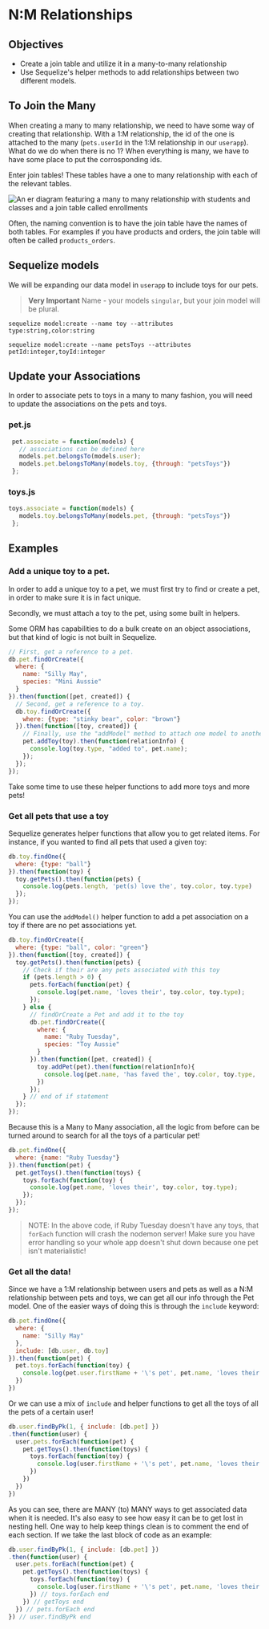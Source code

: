 # N:M Relationships

## Objectives

* Create a join table and utilize it in a many-to-many relationship
* Use Sequelize's helper methods to add relationships between two different models.

## To Join the Many

When creating a many to many relationship, we need to have some way of creating that relationship. With a 1:M relationship, the id of the one is attached to the many \(`pets.userId` in the 1:M relationship in our `userapp`\). What do we do when there is no 1? When everything is many, we have to have some place to put the corrosponding ids.

Enter join tables! These tables have a one to many relationship with each of the relevant tables.

![An er diagram featuring a many to many relationship with students and classes and a join table called enrollments](https://fmhelp.filemaker.com/help/18/fmp/en/FMP_Help/images/relational.07.06.1.png)

Often, the naming convention is to have the join table have the names of both tables. For examples if you have products and orders, the join table will often be called `products_orders`.

## Sequelize models

We will be expanding our data model in `userapp` to include toys for our pets.

> **Very Important** Name - your models `singular`, but your join model will be plural.

```text
sequelize model:create --name toy --attributes type:string,color:string

sequelize model:create --name petsToys --attributes petId:integer,toyId:integer
```

## Update your Associations

In order to associate pets to toys in a many to many fashion, you will need to update the associations on the pets and toys.

### pet.js

```javascript
 pet.associate = function(models) {
   // associations can be defined here
   models.pet.belongsTo(models.user);
   models.pet.belongsToMany(models.toy, {through: "petsToys"})
 };
```

### toys.js

```javascript
toys.associate = function(models) {
   models.toy.belongsToMany(models.pet, {through: "petsToys"})
 };
```

## Examples

### Add a unique toy to a pet.

In order to add a unique toy to a pet, we must first try to find or create a pet, in order to make sure it is in fact unique.

Secondly, we must attach a toy to the pet, using some built in helpers.

Some ORM has capabilities to do a bulk create on an object associations, but that kind of logic is not built in Sequelize.

```javascript
// First, get a reference to a pet.
db.pet.findOrCreate({
  where: {
    name: "Silly May",
    species: "Mini Aussie"
  }
}).then(function([pet, created]) {
  // Second, get a reference to a toy.
  db.toy.findOrCreate({
    where: {type: "stinky bear", color: "brown"}
  }).then(function([toy, created]) {
    // Finally, use the "addModel" method to attach one model to another model.
    pet.addToy(toy).then(function(relationInfo) {
      console.log(toy.type, "added to", pet.name);
    });
  });
});
```

Take some time to use these helper functions to add more toys and more pets!

### Get all pets that use a toy

Sequelize generates helper functions that allow you to get related items. For instance, if you wanted to find all pets that used a given toy:

```javascript
db.toy.findOne({
  where: {type: "ball"}
}).then(function(toy) {
  toy.getPets().then(function(pets) {
    console.log(pets.length, 'pet(s) love the', toy.color, toy.type)
  });
});
```

You can use the `addModel()` helper function to add a pet association on a toy if there are no pet associations yet.

```javascript
db.toy.findOrCreate({
  where: {type: "ball", color: "green"}
}).then(function([toy, created]) {
  toy.getPets().then(function(pets) {
    // Check if their are any pets associated with this toy
    if (pets.length > 0) {
      pets.forEach(function(pet) {
        console.log(pet.name, 'loves their', toy.color, toy.type);
      });
    } else {
      // findOrCreate a Pet and add it to the toy
      db.pet.findOrCreate({
        where: {
          name: "Ruby Tuesday",
          species: "Toy Aussie"
        }
      }).then(function([pet, created]) {
        toy.addPet(pet).then(function(relationInfo){
          console.log(pet.name, 'has faved the', toy.color, toy.type, 'toy')
        })
      });
    } // end of if statement
  });
});
```

Because this is a Many to Many association, all the logic from before can be turned around to search for all the toys of a particular pet!

```javascript
db.pet.findOne({
  where: {name: "Ruby Tuesday"}
}).then(function(pet) {
  pet.getToys().then(function(toys) {
    toys.forEach(function(toy) {
      console.log(pet.name, 'loves their', toy.color, toy.type);
    });
  });
});
```

> NOTE: In the above code, if Ruby Tuesday doesn't have any toys, that `forEach` function will crash the nodemon server! Make sure you have error handling so your whole app doesn't shut down because one pet isn't materialistic!

### Get all the data!

Since we have a 1:M relationship between users and pets as well as a N:M relationship between pets and toys, we can get all our info through the Pet model. One of the easier ways of doing this is through the `include` keyword:

```javascript
db.pet.findOne({
  where: {
    name: "Silly May"
  },
  include: [db.user, db.toy]
}).then(function(pet) {
  pet.toys.forEach(function(toy) {
    console.log(pet.user.firstName + '\'s pet', pet.name, 'loves their', toy.color, toy.type)
  })
})
```

Or we can use a mix of `include` and helper functions to get all the toys of all the pets of a certain user!

```javascript
db.user.findByPk(1, { include: [db.pet] })
.then(function(user) {
  user.pets.forEach(function(pet) {
    pet.getToys().then(function(toys) {
      toys.forEach(function(toy) {
        console.log(user.firstName + '\'s pet', pet.name, 'loves their', toy.color, toy.type)
      })
    })
  })
})
```

As you can see, there are MANY \(to\) MANY ways to get associated data when it is needed. It's also easy to see how easy it can be to get lost in nesting hell. One way to help keep things clean is to comment the end of each section. If we take the last block of code as an example:

```javascript
db.user.findByPk(1, { include: [db.pet] })
.then(function(user) {
  user.pets.forEach(function(pet) {
    pet.getToys().then(function(toys) {
      toys.forEach(function(toy) {
        console.log(user.firstName + '\'s pet', pet.name, 'loves their', toy.color, toy.type)
      }) // toys.forEach end
    }) // getToys end
  }) // pets.forEach end
}) // user.findByPk end
```

